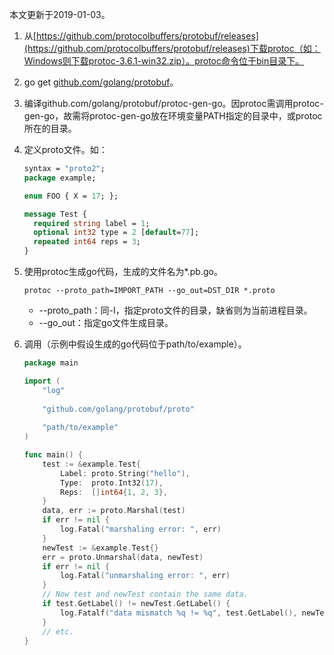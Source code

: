 本文更新于2019-01-03。

1. 从[https://github.com/protocolbuffers/protobuf/releases](https://github.com/protocolbuffers/protobuf/releases)下载protoc（如：Windows则下载protoc-3.6.1-win32.zip）。protoc命令位于bin目录下。
1. go get [github.com/golang/protobuf](https://github.com/golang/protobuf)。
1. 编译github.com/golang/protobuf/protoc-gen-go。因protoc需调用protoc-gen-go，故需将protoc-gen-go放在环境变量PATH指定的目录中，或protoc所在的目录。
1. 定义proto文件。如：

	```protobuf
	syntax = "proto2";
	package example;
	
	enum FOO { X = 17; };
	
	message Test {
	  required string label = 1;
	  optional int32 type = 2 [default=77];
	  repeated int64 reps = 3;
	}
	```
1. 使用protoc生成go代码，生成的文件名为*.pb.go。

	```shell
	protoc --proto_path=IMPORT_PATH --go_out=DST_DIR *.proto
	```
	* --proto_path：同-I，指定proto文件的目录，缺省则为当前进程目录。
	* --go_out：指定go文件生成目录。
1. 调用（示例中假设生成的go代码位于path/to/example）。

	```go
	package main

	import (
		"log"
		
		"github.com/golang/protobuf/proto"
		
		"path/to/example"
	)

	func main() {
		test := &example.Test{
			Label: proto.String("hello"),
			Type:  proto.Int32(17),
			Reps:  []int64{1, 2, 3},
		}
		data, err := proto.Marshal(test)
		if err != nil {
			log.Fatal("marshaling error: ", err)
		}
		newTest := &example.Test{}
		err = proto.Unmarshal(data, newTest)
		if err != nil {
			log.Fatal("unmarshaling error: ", err)
		}
		// Now test and newTest contain the same data.
		if test.GetLabel() != newTest.GetLabel() {
			log.Fatalf("data mismatch %q != %q", test.GetLabel(), newTest.GetLabel())
		}
		// etc.
	}
	```
